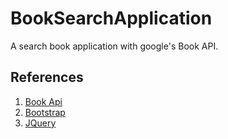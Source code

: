 BookSearchApplication
=====================

A search book application with google's Book API. 

## References
1. [Book Api](https://developers.google.com/books/docs/v1/using)
2. [Bootstrap](http://getbootstrap.com/)
3. [JQuery](http://jquery.com/)